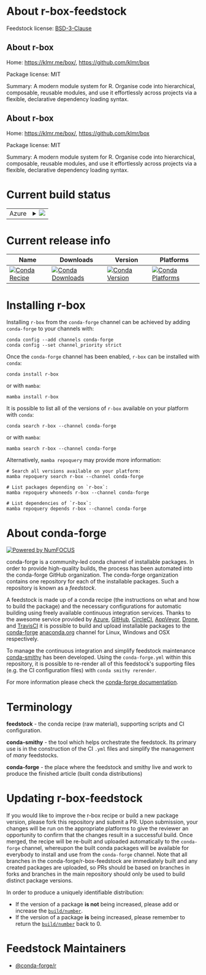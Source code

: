 About r-box-feedstock
=====================

Feedstock license: [BSD-3-Clause](https://github.com/conda-forge/r-box-feedstock/blob/main/LICENSE.txt)


About r-box
-----------

Home: https://klmr.me/box/, https://github.com/klmr/box

Package license: MIT

Summary: A modern module system for R. Organise code into hierarchical, composable, reusable modules, and use it effortlessly across projects via a flexible, declarative dependency loading syntax.

About r-box
-----------

Home: https://klmr.me/box/, https://github.com/klmr/box

Package license: MIT

Summary: A modern module system for R. Organise code into hierarchical, composable, reusable modules, and use it effortlessly across projects via a flexible, declarative dependency loading syntax.

Current build status
====================


<table>
    
  <tr>
    <td>Azure</td>
    <td>
      <details>
        <summary>
          <a href="https://dev.azure.com/conda-forge/feedstock-builds/_build/latest?definitionId=19447&branchName=main">
            <img src="https://dev.azure.com/conda-forge/feedstock-builds/_apis/build/status/r-box-feedstock?branchName=main">
          </a>
        </summary>
        <table>
          <thead><tr><th>Variant</th><th>Status</th></tr></thead>
          <tbody><tr>
              <td>linux_64_r_base4.3</td>
              <td>
                <a href="https://dev.azure.com/conda-forge/feedstock-builds/_build/latest?definitionId=19447&branchName=main">
                  <img src="https://dev.azure.com/conda-forge/feedstock-builds/_apis/build/status/r-box-feedstock?branchName=main&jobName=linux&configuration=linux%20linux_64_r_base4.3" alt="variant">
                </a>
              </td>
            </tr><tr>
              <td>linux_64_r_base4.4</td>
              <td>
                <a href="https://dev.azure.com/conda-forge/feedstock-builds/_build/latest?definitionId=19447&branchName=main">
                  <img src="https://dev.azure.com/conda-forge/feedstock-builds/_apis/build/status/r-box-feedstock?branchName=main&jobName=linux&configuration=linux%20linux_64_r_base4.4" alt="variant">
                </a>
              </td>
            </tr><tr>
              <td>osx_64_r_base4.3</td>
              <td>
                <a href="https://dev.azure.com/conda-forge/feedstock-builds/_build/latest?definitionId=19447&branchName=main">
                  <img src="https://dev.azure.com/conda-forge/feedstock-builds/_apis/build/status/r-box-feedstock?branchName=main&jobName=osx&configuration=osx%20osx_64_r_base4.3" alt="variant">
                </a>
              </td>
            </tr><tr>
              <td>osx_64_r_base4.4</td>
              <td>
                <a href="https://dev.azure.com/conda-forge/feedstock-builds/_build/latest?definitionId=19447&branchName=main">
                  <img src="https://dev.azure.com/conda-forge/feedstock-builds/_apis/build/status/r-box-feedstock?branchName=main&jobName=osx&configuration=osx%20osx_64_r_base4.4" alt="variant">
                </a>
              </td>
            </tr><tr>
              <td>win_64_r_base4.3</td>
              <td>
                <a href="https://dev.azure.com/conda-forge/feedstock-builds/_build/latest?definitionId=19447&branchName=main">
                  <img src="https://dev.azure.com/conda-forge/feedstock-builds/_apis/build/status/r-box-feedstock?branchName=main&jobName=win&configuration=win%20win_64_r_base4.3" alt="variant">
                </a>
              </td>
            </tr><tr>
              <td>win_64_r_base4.4</td>
              <td>
                <a href="https://dev.azure.com/conda-forge/feedstock-builds/_build/latest?definitionId=19447&branchName=main">
                  <img src="https://dev.azure.com/conda-forge/feedstock-builds/_apis/build/status/r-box-feedstock?branchName=main&jobName=win&configuration=win%20win_64_r_base4.4" alt="variant">
                </a>
              </td>
            </tr>
          </tbody>
        </table>
      </details>
    </td>
  </tr>
</table>

Current release info
====================

| Name | Downloads | Version | Platforms |
| --- | --- | --- | --- |
| [![Conda Recipe](https://img.shields.io/badge/recipe-r--box-green.svg)](https://anaconda.org/conda-forge/r-box) | [![Conda Downloads](https://img.shields.io/conda/dn/conda-forge/r-box.svg)](https://anaconda.org/conda-forge/r-box) | [![Conda Version](https://img.shields.io/conda/vn/conda-forge/r-box.svg)](https://anaconda.org/conda-forge/r-box) | [![Conda Platforms](https://img.shields.io/conda/pn/conda-forge/r-box.svg)](https://anaconda.org/conda-forge/r-box) |

Installing r-box
================

Installing `r-box` from the `conda-forge` channel can be achieved by adding `conda-forge` to your channels with:

```
conda config --add channels conda-forge
conda config --set channel_priority strict
```

Once the `conda-forge` channel has been enabled, `r-box` can be installed with `conda`:

```
conda install r-box
```

or with `mamba`:

```
mamba install r-box
```

It is possible to list all of the versions of `r-box` available on your platform with `conda`:

```
conda search r-box --channel conda-forge
```

or with `mamba`:

```
mamba search r-box --channel conda-forge
```

Alternatively, `mamba repoquery` may provide more information:

```
# Search all versions available on your platform:
mamba repoquery search r-box --channel conda-forge

# List packages depending on `r-box`:
mamba repoquery whoneeds r-box --channel conda-forge

# List dependencies of `r-box`:
mamba repoquery depends r-box --channel conda-forge
```


About conda-forge
=================

[![Powered by
NumFOCUS](https://img.shields.io/badge/powered%20by-NumFOCUS-orange.svg?style=flat&colorA=E1523D&colorB=007D8A)](https://numfocus.org)

conda-forge is a community-led conda channel of installable packages.
In order to provide high-quality builds, the process has been automated into the
conda-forge GitHub organization. The conda-forge organization contains one repository
for each of the installable packages. Such a repository is known as a *feedstock*.

A feedstock is made up of a conda recipe (the instructions on what and how to build
the package) and the necessary configurations for automatic building using freely
available continuous integration services. Thanks to the awesome service provided by
[Azure](https://azure.microsoft.com/en-us/services/devops/), [GitHub](https://github.com/),
[CircleCI](https://circleci.com/), [AppVeyor](https://www.appveyor.com/),
[Drone](https://cloud.drone.io/welcome), and [TravisCI](https://travis-ci.com/)
it is possible to build and upload installable packages to the
[conda-forge](https://anaconda.org/conda-forge) [anaconda.org](https://anaconda.org/)
channel for Linux, Windows and OSX respectively.

To manage the continuous integration and simplify feedstock maintenance
[conda-smithy](https://github.com/conda-forge/conda-smithy) has been developed.
Using the ``conda-forge.yml`` within this repository, it is possible to re-render all of
this feedstock's supporting files (e.g. the CI configuration files) with ``conda smithy rerender``.

For more information please check the [conda-forge documentation](https://conda-forge.org/docs/).

Terminology
===========

**feedstock** - the conda recipe (raw material), supporting scripts and CI configuration.

**conda-smithy** - the tool which helps orchestrate the feedstock.
                   Its primary use is in the construction of the CI ``.yml`` files
                   and simplify the management of *many* feedstocks.

**conda-forge** - the place where the feedstock and smithy live and work to
                  produce the finished article (built conda distributions)


Updating r-box-feedstock
========================

If you would like to improve the r-box recipe or build a new
package version, please fork this repository and submit a PR. Upon submission,
your changes will be run on the appropriate platforms to give the reviewer an
opportunity to confirm that the changes result in a successful build. Once
merged, the recipe will be re-built and uploaded automatically to the
`conda-forge` channel, whereupon the built conda packages will be available for
everybody to install and use from the `conda-forge` channel.
Note that all branches in the conda-forge/r-box-feedstock are
immediately built and any created packages are uploaded, so PRs should be based
on branches in forks and branches in the main repository should only be used to
build distinct package versions.

In order to produce a uniquely identifiable distribution:
 * If the version of a package **is not** being increased, please add or increase
   the [``build/number``](https://docs.conda.io/projects/conda-build/en/latest/resources/define-metadata.html#build-number-and-string).
 * If the version of a package **is** being increased, please remember to return
   the [``build/number``](https://docs.conda.io/projects/conda-build/en/latest/resources/define-metadata.html#build-number-and-string)
   back to 0.

Feedstock Maintainers
=====================

* [@conda-forge/r](https://github.com/conda-forge/r/)


